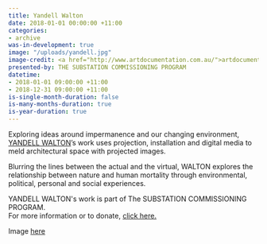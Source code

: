 ```yaml
---
title: Yandell Walton
date: 2018-01-01 00:00:00 +11:00
categories:
- archive
was-in-development: true
image: "/uploads/yandell.jpg"
image-credit: <a href="http://www.artdocumentation.com.au/">artdocumentation.com.au</a>
presented-by: THE SUBSTATION COMMISSIONING PROGRAM
datetime:
- 2018-01-01 09:00:00 +11:00
- 2018-12-31 09:00:00 +11:00
is-single-month-duration: false
is-many-months-duration: true
is-year-duration: true
---
```


Exploring ideas around impermanence and our changing environment, [YANDELL WALTON](http://yandellw.tumblr.com/)’s work uses projection, installation and digital media to meld architectural space with projected images. 

Blurring the lines between the actual and the virtual, WALTON explores the relationship between nature and human mortality through environmental, political, personal and social experiences.

YANDELL WALTON's work is part of The SUBSTATION COMMISSIONING PROGRAM. <br>
For more information or to donate, [click here.](https://thesubstation.org.au/donate/)

Image [here](/uploads/YandellWalton.jpg)